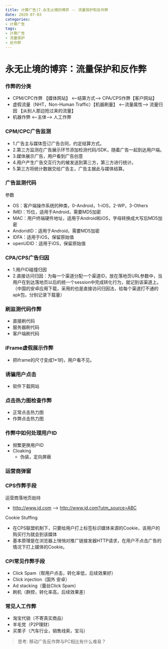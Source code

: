 ```yaml
---
title: 计算广告|7.永无止境的博弈 -- 流量保护和反作弊
date: 2020-07-03
categories:
- 计算广告
tags:
- 计算广告
- 流量保护
- 反作弊
---
```


# 永无止境的博弈：流量保护和反作弊

### 作弊的分类
* CPM/CPC作弊 【媒体网站】 <--结算方式--> CPA/CPS作弊【客户网站】
* 虚假流量（NHT，Non-Human Traffic）【机器刷量】 <--流量属性--> 流量归因 【从别人那边抢过来的流量】
* 机器作弊 <--主体--> 人工作弊

### CPM/CPC广告监测
* 1.广告主与媒体签订广告合同，约定结算方式。
* 2.第三方监测在广告展示环节添加检测代码/SDK，随着广告一起到达用户端。
* 3.媒体展示广告，用户看到广告创意
* 4.用户产生广告交互行为的被发送到第三方，第三方进行统计。
* 5.第三方将统计数据交给广告主，广告主据此与媒体结算。

### 广告监测代码
参数
* OS：客户端操作系统的种类，0-Android，1-iOS，2-WP，3-Others
* IMEI：15位，适用于Android，需要MD5加密
* MAC：用户终端硬件地址，适用于Android和iOS，字母转换成大写后MD5加密
* AndoridID：适用于Android，需要MD5加密
* IDFA：适用于iOS，保留原始值
* openUDID：适用于iOS，保留原始值

### CPA/CPS广告归因
* 1.用户ID碰撞归因
* 2.直接访问归因：为每一个渠道分配一个渠道ID，放在落地页URL参数中，当用户在到达落地页以后的统一个session中完成转化行为，就记到该渠道上。（中国的安卓应用下载，采用的也是直接访问归因法，给每个渠道打不通的apk包，分别记录下载量）

### 刷监测代码作弊
* 直接刷代码
* 服务器刷代码
* 客户端刷代码

### iFrame虚假展示作弊
* 把iframe的尺寸变成1*1的，用户看不见。

### 诱骗用户点击
* 软件下载网站

### 点击热力图检查作弊
* 正常点击热力图
* 作弊点击热力图

### 作弊中如何处理用户ID
* 频繁更换用户ID
* Cloaking
  - 伪装，定向屏蔽

### 运营商弹窗
### CPS作弊手段
运营商落地页劫持
* http://www.jd.com --> http://www.jd.com?utm_source=ABC

Cookie Stuffing
* 在CPS联盟机制下，只要给用户打上标签标识媒体来源的Cookie，该用户的购买行为就会到该媒体
* 基本原理是在浏览器上悄悄对推广链接发器HTTP请求，在用户不点击广告的情况下打上媒体的Cookie。

### CPI常见作弊手段
* Click Spam（帮用户点击，转化率低，后续效果好）
* Click injection（国外 安卓）
* Ad stacking（蕾丝Click Spam）
* 刷机（群控，转化率高，后续效果差）

### 常见人工作弊
* 淘宝代销（不寄真实商品）
* 羊毛党（P2P理财）
* 买栗子（汽车行业，销售线索，宝马）

>思考: 移动广告反作弊与PC相比有什么难易？

